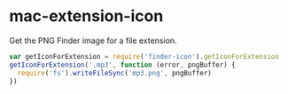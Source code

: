 # mac-extension-icon

Get the PNG Finder image for a file extension.

```javascript
var getIconForExtension = require('finder-icon').getIconForExtension
getIconForExtension('.mp3', function (error, pngBuffer) {
  require('fs').writeFileSync('mp3.png', pngBuffer)
})
```
